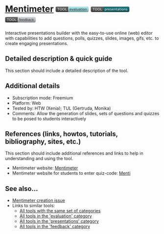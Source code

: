 # [Mentimeter](https://www.mentimeter.com/)  [<img src="images/evaluation.png" align="bottom">](https://github.com/e-CLOSE/Toolbox/issues?q=label%3A01_TOOL+label%3Aevaluation) [<img src="images/presentations.png" align="bottom">](https://github.com/e-CLOSE/Toolbox/issues?q=label%3A01_TOOL+label%3Apresentations) [<img src="images/feedback.png" align="bottom">](https://github.com/e-CLOSE/Toolbox/issues?q=label%3A01_TOOL+label%3Afeedback)

Interactive presentations builder with the easy-to-use online (web) editor with capabilities to add questions, polls, quizzes, slides, images, gifs, etc. to create engaging presentations.


## Detailed description & quick guide

This section should include a detailed description of the tool.


## Additional details

- Subscription mode: Freemium
- Platform: Web
- Tested by: HTW (Xenia); TUL (Gertruda, Monika)
- Comments: Allow the generation of slides, sets of questions and quizzes to be posed to students interactively


## References (links, howtos, tutorials, bibliography, sites, etc.)

This section should include additional references and links to help in
understanding and using the tool.

- Mentimeter website: [Mentimeter](https://www.mentimeter.com/)
- Mentimeter website for students to enter quiz-code: [Menti](https://www.menti.com/)


## See also...

- [Mentimeter creation issue](https://github.com/e-CLOSE/Toolbox/issues/68)
- Links to similar tools:
  - [All tools with the same set of categories](https://github.com/e-CLOSE/Toolbox/issues?q=label%3A01_TOOL+label%3Afeedback)
  - [All tools in the 'evaluation' category](https://github.com/e-CLOSE/Toolbox/issues?q=label%3A01_TOOL+label%3Aevaluation)
  - [All tools in the 'presentations' category](https://github.com/e-CLOSE/Toolbox/issues?q=label%3A01_TOOL+label%3Apresentations)
  - [All tools in the 'feedback' category](https://github.com/e-CLOSE/Toolbox/issues?q=label%3A01_TOOL+label%3Afeedback)
